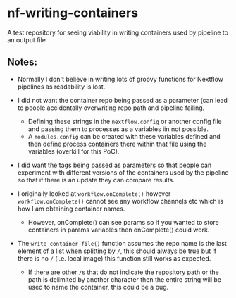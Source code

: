 # nf-writing-containers
A test repository for seeing viability in writing containers used by pipeline to an output file

## Notes:
* Normally I don't believe in writing lots of groovy functions for Nextflow pipelines as readability is lost.

* I did not want the container repo being passed as a parameter (can lead to people accidentally overwriting repo path and pipeline failing.
  * Defining these strings in the `nextflow.config` or another config file and passing them to processes as a variables iin not possible.
  * A `modules.config` can be created with these variables defined and then define process containers there within that file using the variables (overkill for this PoC).
* I did want the tags being passed as parameters so that people can experiment with different versions of the containers used by the pipeline so that if there is an update they can compare results.

* I originally looked at `workflow.onComplete()` however `workflow.onComplete()` cannot see any workflow channels etc which is how I am obtaining container names.
  * However, onComplete() can see params so if you wanted to store containers in params variables then onComplete() could work.

* The `write_container_file()` function assumes the repo name is the last element of a list when splitting by `/`, this should always be true but if there is no `/` (i.e. local image) this function still works as expected.
  * If there are other `/`s that do not indicate the repository path or the path is delimited by another character then the entire string will be used to name the container, this could be a bug.
